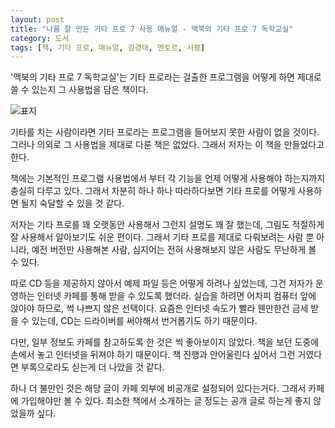 ```yaml
---
layout: post
title: "나름 잘 만든 기타 프로 7 사용 매뉴얼 - 맥북의 기타 프로 7 독학교실"
category: 도서
tags: [책, 기타 프로, 매뉴얼, 김경태, 멘토르, 서평]
---
```


'맥북의 기타 프로 7 독학교실'는
기타 프로라는 걸출한 프로그램을
어떻게 하면 제대로 쓸 수 있는지 그 사용법을 담은 책이다.

![표지](https://lh3.googleusercontent.com/VGZeiYMYTz2QnoYmTiH_582uKonwdD781MlO_rbg_6issIrjhK3-uIq71R5X7eKmYVqgdVvJL4sqgg=s480)

기타를 치는 사람이라면 기타 프로라는 프로그램을 들어보지 못한 사람이 없을 것이다.
그러나 의외로 그 사용법을 제대로 다룬 책은 없었다.
그래서 저자는 이 책을 만들었다고 한다.

책에는 기본적인 프로그램 사용법에서 부터
각 기능을 언제 어떻게 사용해야 하는지까지 충실히 다루고 있다.
그래서 차분히 하나 하나 따라하다보면
기타 프로를 어떻게 사용하면 될지 숙달할 수 있을 것 같다.

저자는 기타 프로를 꽤 오랫동안 사용해서 그런지 설명도 꽤 잘 했는데,
그림도 적절하게 잘 사용해서 알아보기도 쉬운 편이다.
그래서 기타 프로를 제대로 다뤄보려는 사람 뿐 아니라,
예전 버전만 사용해본 사람,
심지어는 전혀 사용해보지 않은 사람도 무난하게 볼 수 있다.

따로 CD 등을 제공하지 않아서 예제 파일 등은 어떻게 하려나 싶었는데,
그건 저자가 운영하는 인터넷 카페를 통해 받을 수 있도록 했더라.
실습을 하려면 어차피 컴퓨터 앞에 앉아야 하므로,
썩 나쁘지 않은 선택이다.
요즘은 인터넷 속도가 빨라 웬만한건 금세 받을 수 있는데,
CD는 드라이버를 써야해서 번거롭기도 하기 때문이다.

다만, 일부 정보도 카페를 참고하도록 한 것은 썩 좋아보이지 않았다.
책을 보던 도중에 손에서 놓고 인터넷을 뒤져야 하기 때문이다.
책 진행과 안어울린다 싶어서 그런 거였다면 부록으로라도 싣는게 더 나았을 것 같다.

하나 더 불만인 것은 해당 글이 카페 외부에 비공개로 설정되어 있다는거다.
그래서 카페에 가입해야만 볼 수 있다.
최소한 책에서 소개하는 글 정도는 공개 글로 하는게 좋지 않았을까 싶다.
